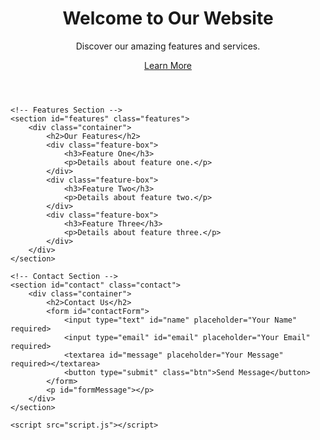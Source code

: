 
<!DOCTYPE html>
<html lang="en">
<head>
    <meta charset="UTF-8">
    <meta name="viewport" content="width=device-width, initial-scale=1.0">
    <title>Landing Page</title>
    <link rel="stylesheet" href="styles.css">
</head>
<body>
    <!-- Hero Section -->
    <header class="hero">
        <div class="container">
            <h1>Welcome to Our Website</h1>
            <p>Discover our amazing features and services.</p>
            <a href="#features" class="btn">Learn More</a>
        </div>
    </header>

    <!-- Features Section -->
    <section id="features" class="features">
        <div class="container">
            <h2>Our Features</h2>
            <div class="feature-box">
                <h3>Feature One</h3>
                <p>Details about feature one.</p>
            </div>
            <div class="feature-box">
                <h3>Feature Two</h3>
                <p>Details about feature two.</p>
            </div>
            <div class="feature-box">
                <h3>Feature Three</h3>
                <p>Details about feature three.</p>
            </div>
        </div>
    </section>

    <!-- Contact Section -->
    <section id="contact" class="contact">
        <div class="container">
            <h2>Contact Us</h2>
            <form id="contactForm">
                <input type="text" id="name" placeholder="Your Name" required>
                <input type="email" id="email" placeholder="Your Email" required>
                <textarea id="message" placeholder="Your Message" required></textarea>
                <button type="submit" class="btn">Send Message</button>
            </form>
            <p id="formMessage"></p>
        </div>
    </section>

    <script src="script.js"></script>
</body>
</html>
